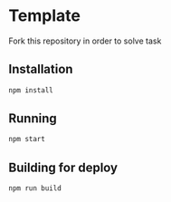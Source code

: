 # Template

Fork this repository in order to solve task

## Installation

```sh
npm install
```

## Running

```sh
npm start
```

## Building for deploy

```sh
npm run build
```